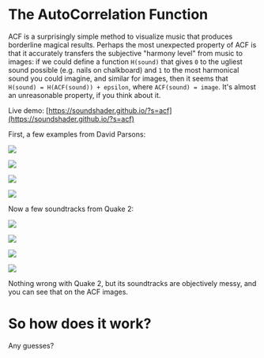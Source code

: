 # The AutoCorrelation Function

ACF is a surprisingly simple method to visualize music that produces borderline magical results. Perhaps the most unexpected property of ACF is that it accurately transfers the subjective "harmony level" from music to images: if we could define a function `H(sound)` that gives `0` to the ugliest sound possible (e.g. nails on chalkboard) and `1` to the most harmonical sound you could imagine, and similar for images, then it seems that `H(sound) = H(ACF(sound)) + epsilon`, where `ACF(sound) = image`. It's almost an unreasonable property, if you think about it.

Live demo: [https://soundshader.github.io/?s=acf](https://soundshader.github.io/?s=acf)

First, a few examples from David Parsons:

![](../../pics/acf-1.png)

![](../../pics/acf-2.png)

![](../../pics/acf-3.png)

![](../../pics/acf-4.png)

Now a few soundtracks from Quake 2:

![](../../pics/acf-5.png)

![](../../pics/acf-6.png)

![](../../pics/acf-7.png)

![](../../pics/acf-8.png)

Nothing wrong with Quake 2, but its soundtracks are objectively messy, and you can see that on the ACF images.

# So how does it work?

Any guesses?
